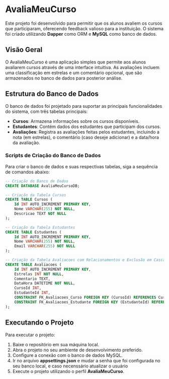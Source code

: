 # AvaliaMeuCurso

Este projeto foi desenvolvido para permitir que os alunos avaliem os cursos que participaram, oferecendo feedback valioso para a instituição. O sistema foi criado utilizando **Dapper** como ORM e **MySQL** como banco de dados.

## Visão Geral

O AvaliaMeuCurso é uma aplicação simples que permite aos alunos avaliarem cursos através de uma interface intuitiva. As avaliações incluem uma classificação em estrelas e um comentário opcional, que são armazenados no banco de dados para posterior análise.

## Estrutura do Banco de Dados

O banco de dados foi projetado para suportar as principais funcionalidades do sistema, com três tabelas principais:

- **Cursos**: Armazena informações sobre os cursos disponíveis.
- **Estudantes**: Contém dados dos estudantes que participam dos cursos.
- **Avaliações**: Registra as avaliações feitas pelos estudantes, incluindo a nota (em estrelas), o comentário (caso deseje adicionar) e a data/hora da avaliação.

### Scripts de Criação do Banco de Dados

Para criar o banco de dados e suas respectivas tabelas, siga a sequência de comandos abaixo:

```sql
-- Criação do Banco de Dados
CREATE DATABASE AvaliaMeuCursoDB;

-- Criação da Tabela Cursos
CREATE TABLE Cursos (
    Id INT AUTO_INCREMENT PRIMARY KEY,
    Nome VARCHAR(255) NOT NULL,
    Descricao TEXT NOT NULL
);

-- Criação da Tabela Estudantes
CREATE TABLE Estudantes (
    Id INT AUTO_INCREMENT PRIMARY KEY,
    Nome VARCHAR(255) NOT NULL,
    Email VARCHAR(255) NOT NULL
);

-- Criação da Tabela Avaliacoes com Relacionamentos e Exclusão em Cascata
CREATE TABLE Avaliacoes (
    Id INT AUTO_INCREMENT PRIMARY KEY,
    Estrelas INT NOT NULL,
    Comentario TEXT,
    DataHora DATETIME NOT NULL,
    CursoId INT,
    EstudanteId INT,
    CONSTRAINT FK_Avaliacoes_Curso FOREIGN KEY (CursoId) REFERENCES Cursos(Id) ON DELETE CASCADE,
    CONSTRAINT FK_Avaliacoes_Estudante FOREIGN KEY (EstudanteId) REFERENCES Estudantes(Id)
);
````

## Executando o Projeto

Para executar o projeto:

1. Baixe o repositório em sua máquina local.
2. Abra o projeto no seu ambiente de desenvolvimento preferido.
3. Configure a conexão com o banco de dados MySQL.
4. Ir no arquivo **appsettings.json** e mudar a senha que foi configurada no seu banco local, e caso necenssário atualizar o usuário
5. Execute o projeto utilizando o perfil **AvaliaMeuCurso**.
